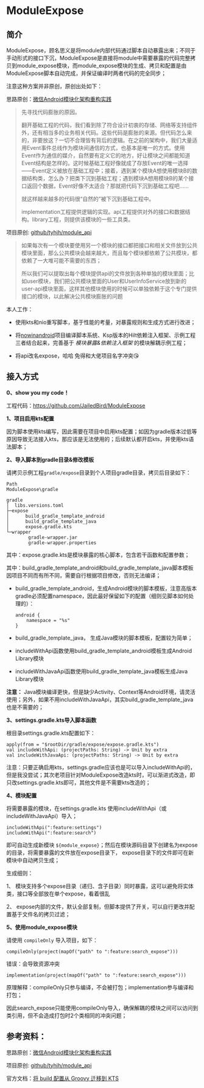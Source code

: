 # ModuleExpose

## 简介

ModuleExpose，顾名思义是将module内部代码通过脚本自动暴露出来；不同于手动形式的接口下沉，ModuleExpose是直接将module中需要暴露的代码完整拷贝到module_expose模块，而module_expose模块的生成、拷贝和配置是由ModuleExpose脚本自动完成，并保证编译时两者代码的完全同步；



注意这种方案并非原创，原创出处如下：

思路原创：[微信Android模块化架构重构实践](https://mp.weixin.qq.com/s/6Q818XA5FaHd7jJMFBG60w)

> 先寻找代码膨胀的原因。
>
> 翻开基础工程的代码，我们看到除了符合设计初衷的存储、网络等支持组件外，还有相当多的业务相关代码。这些代码是膨胀的来源。但代码怎么来的，非要放这？一切不合理皆有背后的逻辑。在之前的架构中，我们大量适用Event事件总线作为模块间通信的方式，也基本是唯一的方式。使用Event作为通信的媒介，自然要有定义它的地方，好让模块之间都能知道Event结构是怎样的。这时候基础工程好像就成了存放Event的唯一选择——Event定义被放在基础工程中；接着，遇到某个模块A想使用模块B的数据结构类，怎么办？把类下沉到基础工程；遇到模块A想用模块B的某个接口返回个数据，Event好像不太适合？那就把代码下沉到基础工程吧……
>
> 就这样越来越多的代码很“自然的”被下沉到基础工程中。
>
> 
>
> implementation工程提供逻辑的实现。api工程提供对外的接口和数据结构。library工程，则提供该模块的一些工具类。

项目原创:  [github/tyhjh/module_api](https://github.com/tyhjh/module_api)

> 如果每次有一个模块要使用另一个模块的接口都把接口和相关文件放到公共模块里面，那么公共模块会越来越大，而且每个模块都依赖了公共模块，都依赖了一大堆可能不需要的东西；
>
> 所以我们可以提取出每个模块提供api的文件放到各种单独的模块里面；比如user模块，我们把公共模块里面的User和UserInfoService放到新的user-api模块里面，这样其他模块使用的时候可以单独依赖于这个专门提供接口的模块，以此解决公共模块膨胀的问题

本人工作：

- 使用kts和nio重写脚本，基于性能的考量，对暴露规则和生成方式进行改进；

- 将[nowinandroid](https://github.com/android/nowinandroid)项目编译脚本系统、Ksp版本的Hilt依赖注入框架、示例工程三者结合起来，完善基于 *模块暴露&依赖注入框架* 的模块解耦示例工程；

- 将api改名expose，哈哈 免得和大佬项目名字冲突😘

  


## 接入方式

**0、show you my code！**

工程代码：https://github.com/JailedBird/ModuleExpose 



**1、项目启用kts配置**

因为脚本使用kts编写，因此需要在项目中启用kts配置；如因为gradle版本过低等原因导致无法接入kts，那应该是无法使用的；后续默认都开启kts，并使用kts语法脚本；



**2、导入脚本到gradle目录&修改模板**

请拷贝示例工程`gradle/expose`目录到个人项目gradle目录，拷贝后目录如下：

```
Path
ModuleExpose\gradle

gradle
│  libs.versions.toml
├─expose
│      build_gradle_template_android
│      build_gradle_template_java
│      expose.gradle.kts
└─wrapper
        gradle-wrapper.jar
        gradle-wrapper.properties
```

其中：expose.gradle.kts是模块暴露的核心脚本，包含若干函数和配置参数；

其中：build_gradle_template_android和build_gradle_template_java脚本模板因项目不同而有所不同，需要自行根据项目修改，否则无法编译；

- build_gradle_template_android，生成Android模块的脚本模板，注意高版本gradle必须配置namespace，因此最好保留如下的配置（细则见脚本如何处理的）：

  ```
  android {
      namespace = "%s"
  }
  ```

- build_gradle_template_java， 生成Java模块的脚本模板，配置较为简单；

- includeWithApi函数使用build_gradle_template_android模板生成Android Library模块

- includeWithJavaApi函数使用build_gradle_template_java模板生成Java Library模块

**注意：** Java模块编译更快，但是缺少Activity、Context等Android环境，请灵活使用；另外，如果不用includeWithJavaApi，其实build_gradle_template_java也是不需要的；



**3、settings.gradle.kts导入脚本函数**

根目录settings.gradle.kts配置如下：

```
apply(from = "$rootDir/gradle/expose/expose.gradle.kts")
val includeWithApi: (projectPaths: String) -> Unit by extra
val includeWithJavaApi: (projectPaths: String) -> Unit by extra
```

注意：只要正确启用kts，settings.gradle应该也是可以导入includeWithApi的，但是我没尝试；其次老项目针对ModuleExpose改造kts时，可以渐进式改造，即只改settings.gradle.kts即可，其他文件是不需要kts改造的；



**4、模块配置**

将需要暴露的模块，在settings.gradle.kts 使用includeWithApi（或includeWithJavaApi）导入；

```
includeWithApi(":feature:settings")
includeWithApi(":feature:search")
```

即可自动生成新模块 `${module_expose}`；然后在模块源码目录下创建名为expose的目录，将需要暴露的文件放在expose目录下， expose目录下的文件即可在新模块中自动拷贝生成；

生成细则：

1、 模块支持多个expose目录（递归、含子目录）同时暴露，这可以避免将实体类，接口等全部放在单个expose，看着很乱

2、 expose内部的文件，默认全部复制，但脚本提供了开关，可以自行更改并配置基于文件名的拷贝过滤；



**5、使用module_expose模块**

请使用 `compileOnly` 导入项目，如下：

```
compileOnly(project(mapOf("path" to ":feature:search_expose")))
```

错误：会导致资源冲突

```
implementation(project(mapOf("path" to ":feature:search_expose")))
```

原理解释：compileOnly只参与编译，不会被打包；implementation参与编译和打包；

因此search_expose只能使用compileOnly导入，确保解耦的模块之间可以访问到类引用，但不会造成打包时2个类相同的冲突问题；



## 参考资料：

思路原创：[微信Android模块化架构重构实践](https://mp.weixin.qq.com/s/6Q818XA5FaHd7jJMFBG60w)

项目原创:  [github/tyhjh/module_api](https://github.com/tyhjh/module_api)

官方文档：[将 build 配置从 Groovy 迁移到 KTS](https://developer.android.com/studio/build/migrate-to-kts?hl=zh-cn)











